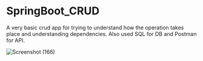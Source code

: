 # SpringBoot_CRUD

A very basic crud app for trying to understand how the operation takes place and understanding dependencies.
Also used SQL for DB and Postman for API.

![Screenshot (166)](https://user-images.githubusercontent.com/44727321/157434411-c7fc205f-2184-4eaa-9a39-715072bcedc5.png)
